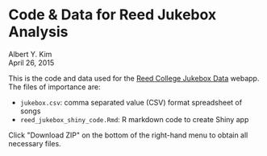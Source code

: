 # Code & Data for Reed Jukebox Analysis
Albert Y. Kim  
April 26, 2015  

This is the code and data used for the [Reed College Jukebox Data](https://rudeboybert.shinyapps.io/reed_jukebox_data/reed_jukebox_shiny_code.Rmd) webapp.  The files of importance are:

* `jukebox.csv`: comma separated value (CSV) format spreadsheet of songs
* `reed_jukebox_shiny_code.Rmd`: R markdown code to create Shiny app

Click "Download ZIP" on the bottom of the right-hand menu to obtain all necessary files.
